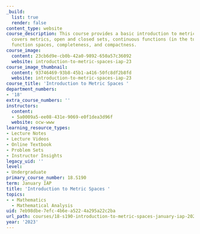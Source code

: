 ```yaml
---
_build:
  list: true
  render: false
content_type: website
course_description: This course provides a basic introduction to metric spaces. It
  covers metrics, open and closed sets, continuous functions (in the topological sense),
  function spaces, completeness, and compactness.
course_image:
  content: 23cb6d9e-cb0b-42a0-9892-650a57c36092
  website: introduction-to-metric-spaces-iap-23
course_image_thumbnail:
  content: 93746469-93b8-45b1-a416-50fc8df2b8fd
  website: introduction-to-metric-spaces-iap-23
course_title: 'Introduction to Metric Spaces '
department_numbers:
- '18'
extra_course_numbers: ''
instructors:
  content:
  - 5a0009a5-ee08-431e-9069-e0f1dea3d96f
  website: ocw-www
learning_resource_types:
- Lecture Notes
- Lecture Videos
- Online Textbook
- Problem Sets
- Instructor Insights
legacy_uid: ''
level:
- Undergraduate
primary_course_number: 18.S190
term: January IAP
title: 'Introduction to Metric Spaces '
topics:
- - Mathematics
  - Mathematical Analysis
uid: 7eb98dbe-7efc-4b6e-a522-4a295a22c2ba
url_path: courses/18-s190-introduction-to-metric-spaces-january-iap-2023
year: '2023'
---
```

